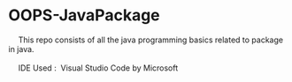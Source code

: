 # OOPS-JavaPackage

&emsp; This repo consists of all the java programming basics related to package in java.
<br>
<br>
&emsp; IDE Used :&nbsp; Visual Studio Code by Microsoft
